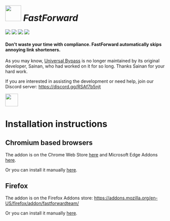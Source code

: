 # [<img src="https://i.ibb.co/bW37fgB/Fast-Forward.png" width="50" />](#) _FastForward_

[<img src="https://badgen.net/github/checks/FastForwardTeam/FastForward?label=Build" />](https://github.com/FastForwardTeam/FastForward/blob/main/.github/workflows/main.yml)
[<img src="https://badgen.net/badge/icon/discord?icon=discord&label=Fast+Forward" />](https://discord.gg/RSAf7b5njt)
[<img src="https://img.shields.io/badge/Chromium-Unstable-e77334" />](https://nightly.link/FastForwardTeam/FastForward/workflows/main/main/FastForward_chromium.zip)
[<img src="https://img.shields.io/badge/Firefox-Unstable-e77334" />](https://nightly.link/FastForwardTeam/FastForward/workflows/main/main/FastForward_firefox.zip)

#### Don't waste your time with compliance. FastForward automatically skips annoying link shorteners.

As you may know, [Universal Bypass](https://github.com/Sainan/Universal-Bypass) is no longer maintained by its original developer, Sainan, who had worked on it for so long.
Thanks Sainan for your hard work.

If you are interested in assisting the development or need help, join our Discord server: https://discord.gg/RSAf7b5njt

[<img src="https://i.ibb.co/X70qCQx/Discord-Logo-Color.png" width="40" />](https://discord.gg/RSAf7b5njt)

# Installation instructions

## Chromium based browsers
The addon is on the Chrome Web Store [here](https://chrome.google.com/webstore/detail/fastforward/icallnadddjmdinamnolclfjanhfoafe) 
and Microsoft Edge Addons [here](https://microsoftedge.microsoft.com/addons/detail/fastforward/ldcclmkclhomnpcnccgbgleikchbnecl).

Or you can install it manually [here](https://github.com/FastForwardTeam/FastForward/blob/main/INSTALLING.md).

## Firefox

The addon is on the Firefox Addons store: https://addons.mozilla.org/en-US/firefox/addon/fastforwardteam/

Or you can install it manually [here](https://github.com/FastForwardTeam/FastForward/blob/main/INSTALLING.md).
